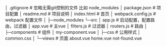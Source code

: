 │  .gitignore          # 忽略无需git控制的文件  比如 node_modules
│  package.json        # 项目配置
│  readme.md           # 项目说明
│  index.html          # 首页
│  webpack.config.js   # webpack 配置文件
│
├─node_modules
└─src
    │  app.js          # 启动配置，配置路由，过滤器
    │  app.vue         # 主vue
    │  filters.js      # 过滤器
    │  routers.js      # 路由
    │
    ├─components       # 组件
    │      my-component.vue
    │
    ├─css              # 公用样式
    │      common.css
    │
    └─views            # 页面
            about.vue
            home.vue
            not-found.vue
